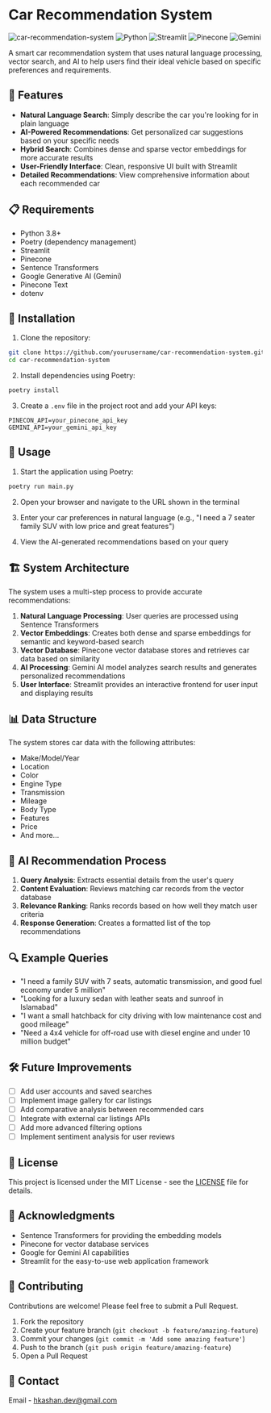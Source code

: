 # Car Recommendation System

![car-recommendation-system](https://img.shields.io/badge/Project-Car%20Recommendation%20System-blue)
![Python](https://img.shields.io/badge/Python-3.8%2B-green)
![Streamlit](https://img.shields.io/badge/Streamlit-1.28.0-red)
![Pinecone](https://img.shields.io/badge/Pinecone-Vector%20DB-yellow)
![Gemini](https://img.shields.io/badge/Gemini%20AI-2.0-purple)

A smart car recommendation system that uses natural language processing, vector search, and AI to help users find their ideal vehicle based on specific preferences and requirements.

## 🚗 Features

- **Natural Language Search**: Simply describe the car you're looking for in plain language
- **AI-Powered Recommendations**: Get personalized car suggestions based on your specific needs
- **Hybrid Search**: Combines dense and sparse vector embeddings for more accurate results
- **User-Friendly Interface**: Clean, responsive UI built with Streamlit
- **Detailed Recommendations**: View comprehensive information about each recommended car

## 📋 Requirements

- Python 3.8+
- Poetry (dependency management)
- Streamlit
- Pinecone
- Sentence Transformers
- Google Generative AI (Gemini)
- Pinecone Text
- dotenv

## 🔧 Installation

1. Clone the repository:
```bash
git clone https://github.com/yourusername/car-recommendation-system.git
cd car-recommendation-system
```

2. Install dependencies using Poetry:
```bash
poetry install
```

3. Create a `.env` file in the project root and add your API keys:
```
PINECON_API=your_pinecone_api_key
GEMINI_API=your_gemini_api_key
```

## 🚀 Usage

1. Start the application using Poetry:
```bash
poetry run main.py
```

2. Open your browser and navigate to the URL shown in the terminal

3. Enter your car preferences in natural language (e.g., "I need a 7 seater family SUV with low price and great features")

4. View the AI-generated recommendations based on your query

## 🏗️ System Architecture


The system uses a multi-step process to provide accurate recommendations:

1. **Natural Language Processing**: User queries are processed using Sentence Transformers
2. **Vector Embeddings**: Creates both dense and sparse embeddings for semantic and keyword-based search
3. **Vector Database**: Pinecone vector database stores and retrieves car data based on similarity
4. **AI Processing**: Gemini AI model analyzes search results and generates personalized recommendations
5. **User Interface**: Streamlit provides an interactive frontend for user input and displaying results

## 📊 Data Structure

The system stores car data with the following attributes:
- Make/Model/Year
- Location
- Color
- Engine Type
- Transmission
- Mileage
- Body Type
- Features
- Price
- And more...

## 🧠 AI Recommendation Process

1. **Query Analysis**: Extracts essential details from the user's query
2. **Content Evaluation**: Reviews matching car records from the vector database
3. **Relevance Ranking**: Ranks records based on how well they match user criteria
4. **Response Generation**: Creates a formatted list of the top recommendations

## 🔍 Example Queries

- "I need a family SUV with 7 seats, automatic transmission, and good fuel economy under 5 million"
- "Looking for a luxury sedan with leather seats and sunroof in Islamabad"
- "I want a small hatchback for city driving with low maintenance cost and good mileage"
- "Need a 4x4 vehicle for off-road use with diesel engine and under 10 million budget"

## 🛠️ Future Improvements

- [ ] Add user accounts and saved searches
- [ ] Implement image gallery for car listings
- [ ] Add comparative analysis between recommended cars
- [ ] Integrate with external car listings APIs
- [ ] Add more advanced filtering options
- [ ] Implement sentiment analysis for user reviews

## 📜 License

This project is licensed under the MIT License - see the [LICENSE](LICENSE) file for details.

## 🙏 Acknowledgments

- Sentence Transformers for providing the embedding models
- Pinecone for vector database services
- Google for Gemini AI capabilities
- Streamlit for the easy-to-use web application framework

## 👥 Contributing

Contributions are welcome! Please feel free to submit a Pull Request.

1. Fork the repository
2. Create your feature branch (`git checkout -b feature/amazing-feature`)
3. Commit your changes (`git commit -m 'Add some amazing feature'`)
4. Push to the branch (`git push origin feature/amazing-feature`)
5. Open a Pull Request

## 📧 Contact

Email - hkashan.dev@gmail.com
